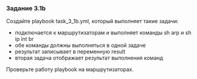 ### Задание 3.1b

Создайте playbook task_3_1b.yml, который выполняет такие задачи:
* подключается к маршрутизаторам и выполняет команды sh arp и sh ip int br
 * обе команды должны выполняться в одной задаче
 * результат записывает в переменную result
* вторая задача отображает результат выполнения команд

Проверьте работу playbook на маршрутизаторах.
